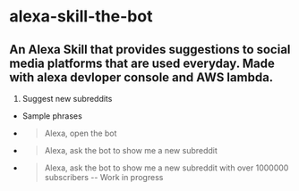 # alexa-skill-the-bot
An Alexa Skill that provides suggestions to social media platforms that are used everyday. Made with alexa devloper console and AWS lambda.
--
1. Suggest new subreddits
- Sample phrases
- > Alexa, open the bot
- > Alexa, ask the bot to show me a new subreddit
- > Alexa, ask the bot to show me a new subreddit with over 1000000 subscribers
--
Work in progress

